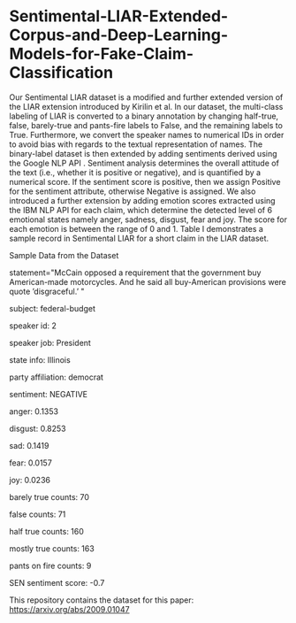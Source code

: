 # Sentimental-LIAR-Extended-Corpus-and-Deep-Learning-Models-for-Fake-Claim-Classification
Our Sentimental LIAR dataset is a modified and further extended version of the LIAR extension introduced by Kirilin et al. In our dataset, the multi-class labeling of LIAR is converted to a binary annotation by changing half-true, false, barely-true and pants-fire labels to False, and the remaining labels to True. Furthermore, we convert the speaker names to numerical IDs in order to avoid bias with regards to the textual representation of names. The binary-label dataset is then extended by adding sentiments derived using the Google NLP API . Sentiment analysis determines the overall attitude of the text (i.e., whether it is positive or negative), and is quantified by a numerical score. If the sentiment score is positive, then we assign Positive for the sentiment attribute, otherwise Negative is assigned. We also introduced a further extension by adding emotion scores extracted using the IBM NLP API for each claim, which determine the detected level of 6 emotional states namely anger, sadness, disgust, fear and joy. The score for each emotion is between the range of 0 and 1. Table I demonstrates a sample record in Sentimental LIAR for a short claim in the LIAR dataset.

Sample Data from the Dataset

statement="McCain opposed a requirement that the government buy American-made motorcycles. And he said all buy-American provisions were quote ’disgraceful.’ "

subject: federal-budget

speaker id: 2

speaker job: President

state info: Illinois

party affiliation: democrat

sentiment: NEGATIVE

anger: 0.1353

disgust: 0.8253

sad: 0.1419

fear: 0.0157

joy: 0.0236

barely true counts: 70

false counts: 71

half true counts: 160

mostly true counts: 163

pants on fire counts: 9

SEN sentiment score: -0.7



This repository contains the dataset for this paper: https://arxiv.org/abs/2009.01047
